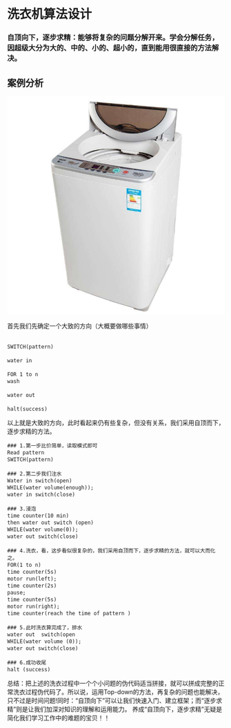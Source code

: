 # 洗衣机算法设计

### 自顶向下，逐步求精：能够将复杂的问题分解开来。学会分解任务，因超级大分为大的、中的、小的、超小的，直到能用很直接的方法解决。

## 案例分析

![](/images/washer.jpg)

首先我们先确定一个大致的方向（大概要做哪些事情）
~~~

SWITCH(pattern)

water in

FOR 1 to n
wash

water out

halt(success)

~~~

以上就是大致的方向，此时看起来仍有些复杂，但没有关系，我们采用自顶而下，逐步求精的方法。


~~~
### 1.第一步比价简单，读取模式即可
Read pattern
SWITCH(pattern)

### 2.第二步我们注水
Water in switch(open)
WHILE(water volume(enough));
water in switch(close)

### 3.浸泡
time counter(10 min)
then water out switch (open)
WHILE(water volume(0));
water out switch(close)

### 4.洗衣，看，这步看似很复杂的，我们采用自顶而下，逐步求精的方法，就可以大而化之。
FOR(1 to n)
time counter(5s)
motor run(left);
time counter(2s)
pause;
time counter(5s)
motor run(right);
time counter(reach the time of pattern )

### 5.此时洗衣算完成了，排水
water out  switch(open
WHILE(water volume (0));
water out switch(close)

### 6.成功收尾
halt (success)

~~~


总结：把上述的洗衣过程中一个个小问题的伪代码适当拼接，就可以拼成完整的正常洗衣过程伪代码了。所以说，运用Top-down的方法，再复杂的问题也能解决，只不过是时间问题!同时：“自顶向下”可以让我们快速入门、建立框架；而“逐步求精”则是让我们加深对知识的理解和运用能力。
养成“自顶向下，逐步求精”无疑是简化我们学习工作中的难题的宝贝！！